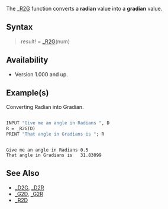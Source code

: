 The [_R2G](_R2G) function converts a **radian** value into a **gradian** value. 

## Syntax

> result! = [_R2G](_R2G)(num)

## Availability

* Version 1.000 and up.

## Example(s)
 
Converting Radian into Gradian.

```vb

INPUT "Give me an angle in Radians ", D
R = _R2G(D)
PRINT "That angle in Gradians is "; R

```

```text

Give me an angle in Radians 0.5
That angle in Gradians is   31.83099

```

## See Also

* [_D2G](_D2G), [_D2R](_D2R)
* [_G2D](_G2D), [_G2R](_G2R)
* [_R2D](_R2D)
